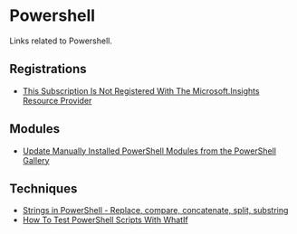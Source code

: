 # Powershell
Links related to Powershell.

## Registrations
- [This Subscription Is Not Registered With The Microsoft.Insights Resource Provider](https://aidanfinn.com/?p=21192)

## Modules
- [Update Manually Installed PowerShell Modules from the PowerShell Gallery](https://mikefrobbins.com/2016/06/09/update-manually-installed-powershell-modules-from-the-powershell-gallery/)

## Techniques
- [Strings in PowerShell - Replace, compare, concatenate, split, substring](https://4sysops.com/archives/strings-in-powershell-replace-compare-concatenate-split-substring/)
- [How To Test PowerShell Scripts With WhatIf](https://www.pluralsight.com/blog/software-development/test-powershell-with-whatif)
